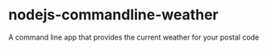 # nodejs-commandline-weather
A command line app that provides the current weather for your postal code
